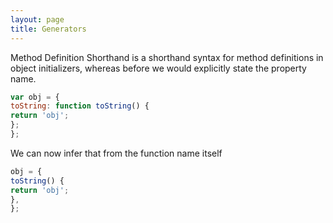 ```yaml
---
layout: page
title: Generators
---
```


Method Definition Shorthand is a shorthand syntax for method definitions in
object initializers, whereas before we would explicitly state the property
name.

```javascript
var obj = {
toString: function toString() {
return 'obj';
};
};
```

We can now infer that from the function name itself

```javascript
obj = {
toString() {
return 'obj';
},
};
```

